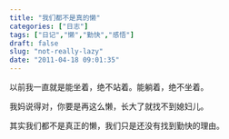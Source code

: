 ```yaml
---
title: "我们都不是真的懒"
categories: ["日志"]
tags: ["日记","懒","勤快","感悟"]
draft: false
slug: "not-really-lazy"
date: "2011-04-18 09:01:35"
---
```


以前我一直就是能坐着，绝不站着。能躺着，绝不坐着。

我妈说得对，你要是再这么懒，长大了就找不到媳妇儿。

其实我们都不是真正的懒，我们只是还没有找到勤快的理由。

